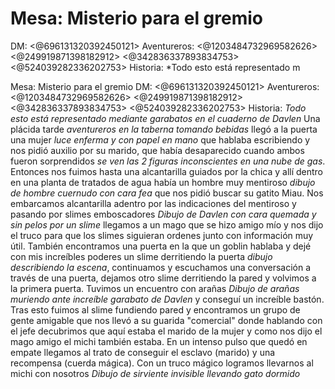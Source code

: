 # Mesa: Misterio para el gremio
DM: <@696131320392450121> 
Aventureros: <@1203484732969582626> <@249919871398182912> <@342836337893834753> <@524039282336202753> 
Historia: *Todo esto está representado m

Mesa: Misterio para el gremio
DM: <@696131320392450121> 
Aventureros: <@1203484732969582626> <@249919871398182912> <@342836337893834753> <@524039282336202753> 
Historia: *Todo esto está representado mediante garabatos en el cuaderno de Davlen* Una plácida tarde *aventureros en la taberna tomando bebidas* llegó a la puerta una mujer *luce enferma y con papel en mano* que hablaba escribiendo y nos pidió auxilio por su marido, que había desaparecido cuando ambos fueron sorprendidos *se ven las 2 figuras inconscientes en una nube de gas*. Entonces nos fuimos hasta una alcantarilla guiados por la chica y allí dentro en una planta de tratados de agua había un hombre muy mentiroso *dibujo de hombre cuernudo con cara fea* que nos pidió buscar su gatito Miau. Nos embarcamos alcantarilla adentro por las indicaciones del mentiroso y pasando por slimes emboscadores *Dibujo de Davlen con cara quemada y sin pelos por un slime* llegamos a un mago que se hizo amigo mío y nos dijo el truco para que los slimes siguieran ordenes junto con información muy útil. También encontramos una puerta en la que un goblin hablaba y dejé con mis increíbles poderes un slime derritiendo la puerta *dibujo describiendo la escena*, continuamos y escuchamos una conversación a través de una puerta, dejamos otro slime derritiendo la pared y volvimos a la primera puerta. Tuvimos un encuentro con arañas *Dibujo de arañas muriendo ante increíble garabato de Davlen* y conseguí un increíble bastón. Tras esto fuimos al slime fundiendo pared y encontramos un grupo de gente amigable que nos llevó a su guarida "comercial" donde hablando con el jefe decubrimos que aquí estaba el marido de la mujer y como nos dijo el mago amigo el michi también estaba. En un intenso pulso que quedó en empate llegamos al trato de conseguir el esclavo (marido) y una recompensa (cuerda mágica). Con un truco mágico logramos llevarnos al michi con nosotros *Dibujo de sirviente invisible llevando gato dormido*


